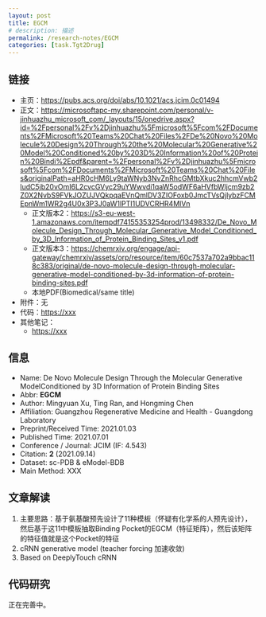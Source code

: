 ```yaml
---
layout: post
title: EGCM
# description: 描述
permalink: /research-notes/EGCM
categories: [task.Tgt2Drug]
---
```


## 链接

- 主页：<https://pubs.acs.org/doi/abs/10.1021/acs.jcim.0c01494>
- 正文：<https://microsoftapc-my.sharepoint.com/personal/v-jinhuazhu_microsoft_com/_layouts/15/onedrive.aspx?id=%2Fpersonal%2Fv%2Djinhuazhu%5Fmicrosoft%5Fcom%2FDocuments%2FMicrosoft%20Teams%20Chat%20Files%2FDe%20Novo%20Molecule%20Design%20Through%20the%20Molecular%20Generative%20Model%20Conditioned%20by%203D%20Information%20of%20Protein%20Bindi%2Epdf&parent=%2Fpersonal%2Fv%2Djinhuazhu%5Fmicrosoft%5Fcom%2FDocuments%2FMicrosoft%20Teams%20Chat%20Files&originalPath=aHR0cHM6Ly9taWNyb3NvZnRhcGMtbXkuc2hhcmVwb2ludC5jb20vOmI6L2cvcGVyc29uYWwvdi1qaW5odWF6aHVfbWljcm9zb2Z0X2NvbS9FVkJOZUJVQkpqaEVnQmlDV3ZIOFoxb0JmcTVsQjlybzFCMEpnWm1WR2g4U0x3P3J0aW1lPTI1UDVCRHR4MlVn>
  - 正文版本2：<https://s3-eu-west-1.amazonaws.com/itempdf74155353254prod/13498332/De_Novo_Molecule_Design_Through_Molecular_Generative_Model_Conditioned_by_3D_Information_of_Protein_Binding_Sites_v1.pdf>
  - 正文版本3：<https://chemrxiv.org/engage/api-gateway/chemrxiv/assets/orp/resource/item/60c7537a702a9bbac118c383/original/de-novo-molecule-design-through-molecular-generative-model-conditioned-by-3d-information-of-protein-binding-sites.pdf>
  - 本地PDF(Biomedical/same title)
- 附件：无
- 代码：<https://xxx>
- 其他笔记：
  - <https://xxx>

## 信息

- Name: De Novo Molecule Design Through the Molecular Generative ModelConditioned by 3D Information of Protein Binding Sites
- Abbr: **EGCM**
- Author: Mingyuan Xu, Ting Ran, and Hongming Chen
- Affiliation: Guangzhou Regenerative Medicine and Health - Guangdong Laboratory
- Preprint/Received Time: 2021.01.03
- Published Time: 2021.07.01
- Conference / Journal: JCIM (IF: 4.543)
- Citation: **2** (2021.09.14)
- Dataset: sc-PDB & eModel-BDB
- Main Method: XXX

## 文章解读

1. 主要思路：基于氨基酸预先设计了11种模板（怀疑有化学系的人预先设计），然后基于这11中模板抽取Binding Pocket的EGCM（特征矩阵），然后该矩阵的特征值就是这个Pocket的特征
2. cRNN generative model (teacher forcing 加速收敛)
3. Based on DeeplyTouch cRNN

## 代码研究

正在完善中。
